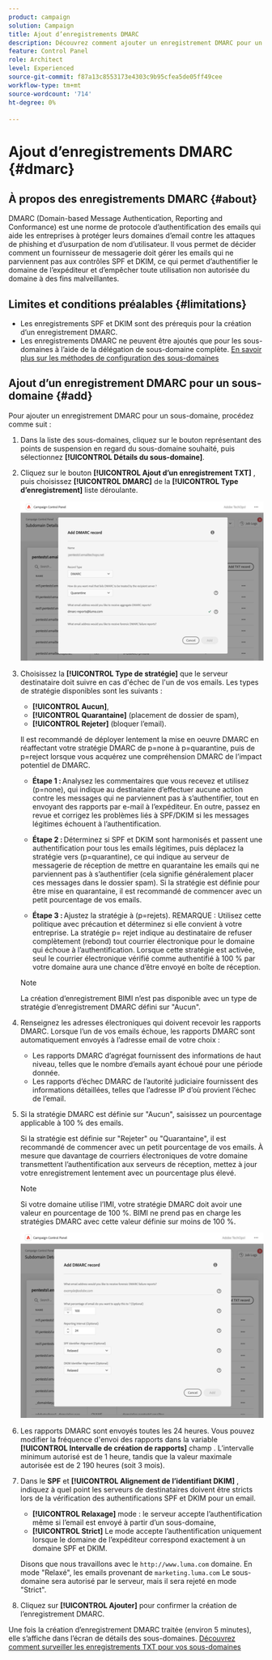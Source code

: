 ```yaml
---
product: campaign
solution: Campaign
title: Ajout d’enregistrements DMARC
description: Découvrez comment ajouter un enregistrement DMARC pour un sous-domaine.
feature: Control Panel
role: Architect
level: Experienced
source-git-commit: f87a13c8553173e4303c9b95cfea5de05ff49cee
workflow-type: tm+mt
source-wordcount: '714'
ht-degree: 0%

---
```



# Ajout d’enregistrements DMARC {#dmarc}

## À propos des enregistrements DMARC {#about}

DMARC (Domain-based Message Authentication, Reporting and Conformance) est une norme de protocole d’authentification des emails qui aide les entreprises à protéger leurs domaines d’email contre les attaques de phishing et d’usurpation de nom d’utilisateur. Il vous permet de décider comment un fournisseur de messagerie doit gérer les emails qui ne parviennent pas aux contrôles SPF et DKIM, ce qui permet d’authentifier le domaine de l’expéditeur et d’empêcher toute utilisation non autorisée du domaine à des fins malveillantes.

<!--Detailed information on DMARC implementation is available in [Adobe Deliverability Best Practice Guide](https://experienceleague.adobe.com/docs/deliverability-learn/deliverability-best-practice-guide/additional-resources/technotes/implement-bimi.html)-->

## Limites et conditions préalables {#limitations}

* Les enregistrements SPF et DKIM sont des prérequis pour la création d’un enregistrement DMARC.
* Les enregistrements DMARC ne peuvent être ajoutés que pour les sous-domaines à l’aide de la délégation de sous-domaine complète. [En savoir plus sur les méthodes de configuration des sous-domaines](subdomains-branding.md#subdomain-delegation-methods)

## Ajout d’un enregistrement DMARC pour un sous-domaine {#add}

Pour ajouter un enregistrement DMARC pour un sous-domaine, procédez comme suit :

1. Dans la liste des sous-domaines, cliquez sur le bouton représentant des points de suspension en regard du sous-domaine souhaité, puis sélectionnez **[!UICONTROL Détails du sous-domaine]**.

1. Cliquez sur le bouton **[!UICONTROL Ajout d’un enregistrement TXT]** , puis choisissez **[!UICONTROL DMARC]** de la **[!UICONTROL Type d’enregistrement]** liste déroulante.

   ![](assets/dmarc-add.png)

1. Choisissez la **[!UICONTROL Type de stratégie]** que le serveur destinataire doit suivre en cas d&#39;échec de l&#39;un de vos emails. Les types de stratégie disponibles sont les suivants :

   * **[!UICONTROL Aucun]**,
   * **[!UICONTROL Quarantaine]** (placement de dossier de spam),
   * **[!UICONTROL Rejeter]** (bloquer l’email).

   Il est recommandé de déployer lentement la mise en oeuvre DMARC en réaffectant votre stratégie DMARC de p=none à p=quarantine, puis de p=reject lorsque vous acquérez une compréhension DMARC de l’impact potentiel de DMARC.

   * **Étape 1 :** Analysez les commentaires que vous recevez et utilisez (p=none), qui indique au destinataire d’effectuer aucune action contre les messages qui ne parviennent pas à s’authentifier, tout en envoyant des rapports par e-mail à l’expéditeur. En outre, passez en revue et corrigez les problèmes liés à SPF/DKIM si les messages légitimes échouent à l’authentification.

   * **Étape 2 :** Déterminez si SPF et DKIM sont harmonisés et passent une authentification pour tous les emails légitimes, puis déplacez la stratégie vers (p=quarantine), ce qui indique au serveur de messagerie de réception de mettre en quarantaine les emails qui ne parviennent pas à s’authentifier (cela signifie généralement placer ces messages dans le dossier spam). Si la stratégie est définie pour être mise en quarantaine, il est recommandé de commencer avec un petit pourcentage de vos emails.

   * **Étape 3 :** Ajustez la stratégie à (p=rejets). REMARQUE : Utilisez cette politique avec précaution et déterminez si elle convient à votre entreprise. La stratégie p= rejet indique au destinataire de refuser complètement (rebond) tout courrier électronique pour le domaine qui échoue à l’authentification. Lorsque cette stratégie est activée, seul le courrier électronique vérifié comme authentifié à 100 % par votre domaine aura une chance d’être envoyé en boîte de réception.

   >[!NOTE]
   >
   > La création d’enregistrement BIMI n’est pas disponible avec un type de stratégie d’enregistrement DMARC défini sur &quot;Aucun&quot;.

1. Renseignez les adresses électroniques qui doivent recevoir les rapports DMARC. Lorsque l’un de vos emails échoue, les rapports DMARC sont automatiquement envoyés à l’adresse email de votre choix :

   * Les rapports DMARC d’agrégat fournissent des informations de haut niveau, telles que le nombre d’emails ayant échoué pour une période donnée.
   * Les rapports d’échec DMARC de l’autorité judiciaire fournissent des informations détaillées, telles que l’adresse IP d’où provient l’échec de l’email.

1. Si la stratégie DMARC est définie sur &quot;Aucun&quot;, saisissez un pourcentage applicable à 100 % des emails.

   Si la stratégie est définie sur &quot;Rejeter&quot; ou &quot;Quarantaine&quot;, il est recommandé de commencer avec un petit pourcentage de vos emails. À mesure que davantage de courriers électroniques de votre domaine transmettent l’authentification aux serveurs de réception, mettez à jour votre enregistrement lentement avec un pourcentage plus élevé.

   >[!NOTE]
   >
   >Si votre domaine utilise l’IMI, votre stratégie DMARC doit avoir une valeur en pourcentage de 100 %. BIMI ne prend pas en charge les stratégies DMARC avec cette valeur définie sur moins de 100 %.

   ![](assets/dmarc-add2.png)

1. Les rapports DMARC sont envoyés toutes les 24 heures. Vous pouvez modifier la fréquence d&#39;envoi des rapports dans la variable **[!UICONTROL Intervalle de création de rapports]** champ . L’intervalle minimum autorisé est de 1 heure, tandis que la valeur maximale autorisée est de 2 190 heures (soit 3 mois).

1. Dans le **SPF** et **[!UICONTROL Alignement de l’identifiant DKIM]** , indiquez à quel point les serveurs de destinataires doivent être stricts lors de la vérification des authentifications SPF et DKIM pour un email.

   * **[!UICONTROL Relaxage]** mode : le serveur accepte l’authentification même si l’email est envoyé à partir d’un sous-domaine,
   * **[!UICONTROL Strict]** Le mode accepte l’authentification uniquement lorsque le domaine de l’expéditeur correspond exactement à un domaine SPF et DKIM.

   Disons que nous travaillons avec le `http://www.luma.com` domaine. En mode &quot;Relaxé&quot;, les emails provenant de `marketing.luma.com` Le sous-domaine sera autorisé par le serveur, mais il sera rejeté en mode &quot;Strict&quot;.

1. Cliquez sur **[!UICONTROL Ajouter]** pour confirmer la création de l’enregistrement DMARC.

Une fois la création d’enregistrement DMARC traitée (environ 5 minutes), elle s’affiche dans l’écran de détails des sous-domaines. [Découvrez comment surveiller les enregistrements TXT pour vos sous-domaines](gs-txt-records.md#monitor)